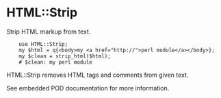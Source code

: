 HTML::Strip
================

Strip HTML markup from text.

        use HTML::Strip;
        my $html = q{<body>my <a href="http://">perl module</a></body>};
        my $clean = strip_html($html);
        # $clean: my perl module 

HTML::Strip removes HTML tags and comments from given text.

See embedded POD documentation for more information.
